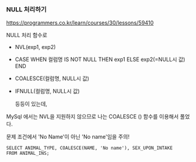 ### NULL 처리하기



https://programmers.co.kr/learn/courses/30/lessons/59410



NULL 처리 함수로

- NVL(exp1, exp2)

- CASE WHEN 컬럼명 IS NOT NULL THEN exp1 ELSE exp2(=NULL시 값) END

- COALESCE(컬럼명, NULL시 값)

- IFNULL(컬럼명, NULL시 값) 

  등등이 있는데,

 MySql 에서는 NVL을 지원하지 않으므로  나는 COALESCE () 함수를 이용해서 풀었다.

문제 조건에서 'No Name'이 아닌 'No name'임을 주의!

``` mysql
SELECT ANIMAL_TYPE, COALESCE(NAME, 'No name'), SEX_UPON_INTAKE
FROM ANIMAL_INS;
```



